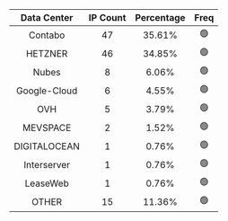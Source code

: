 | Data Center | IP Count | Percentage | Freq |
|:------------:|:--------:|:-----------:|:-----:|
| Contabo | 47 | 35.61% | 🟢 |
| HETZNER | 46 | 34.85% | 🟢 |
| Nubes | 8 | 6.06% | 🟢 |
| Google-Cloud | 6 | 4.55% | 🟢 |
| OVH | 5 | 3.79% | 🟢 |
| MEVSPACE | 2 | 1.52% | 🟢 |
| DIGITALOCEAN | 1 | 0.76% | 🟢 |
| Interserver | 1 | 0.76% | 🟢 |
| LeaseWeb | 1 | 0.76% | 🟢 |
| OTHER | 15 | 11.36% | 🟢 |
